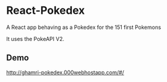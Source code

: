 # React-Pokedex

A React app behaving as a Pokedex for the 151 first Pokemons

It uses the PokeAPI V2.

## Demo

http://ghamri-pokedex.000webhostapp.com/#/
